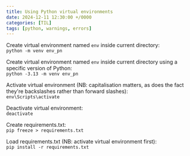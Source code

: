 ```yaml
---
title: Using Python virtual environments
date: 2024-12-11 12:30:00 +/0000
categories: [TIL]
tags: [python, warnings, errors]
---
```


Create virtual environment named `env` inside current directory:\
`python -m venv env_pn`

Create virtual environment named `env` inside current directory using a specific version of Python:\
`python -3.13 -m venv env_pn`

Activate virtual environment (NB: capitalisation matters, as does the fact they're backslashes rather than forward slashes):\
`env\Scripts\activate`

Deactivate virtual environment:\
`deactivate`

Create requirements.txt:\
`pip freeze > requirements.txt`

Load requirements.txt (NB: activate virtual environment first):\
`pip install -r requirements.txt`
